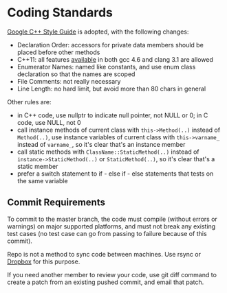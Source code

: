 # Coding Standards

[Google C++ Style Guide](http://google-styleguide.googlecode.com/svn/trunk/cppguide.xml) is adopted, with the following changes:

* Declaration Order: accessors for private data members should be placed before other methods
* C++11: all features [available](http://wiki.apache.org/stdcxx/C++0xCompilerSupport) in both gcc 4.6 and clang 3.1 are allowed
* Enumerator Names: named like constants, and use enum class declaration so that the names are scoped
* File Comments: not really necessary
* Line Length: no hard limit, but avoid more than 80 chars in general

Other rules are:

* in C++ code, use nullptr to indicate null pointer, not NULL or 0;
  in C code, use NULL, not 0
* call instance methods of current class with `this->Method(..)` instead of `Method(..)`,
  use instance variables of current class with `this->varname_` instead of `varname_`,
  so it's clear that's an instance member
* call static methods with `ClassName::StaticMethod(..)` instead of `instance->StaticMethod(..)` or `StaticMethod(..)`,
  so it's clear that's a static member
* prefer a switch statement to if - else if - else statements that tests on the same variable

## Commit Requirements

To commit to the master branch, the code must compile (without errors or warnings) on major supported platforms, and must not break any existing test cases (no test case can go from passing to failure because of this commit).

Repo is not a method to sync code between machines. Use rsync or [Dropbox](http://bit.ly/dboxapp) for this purpose.

If you need another member to review your code, use git diff command to create a patch from an existing pushed commit, and email that patch.


